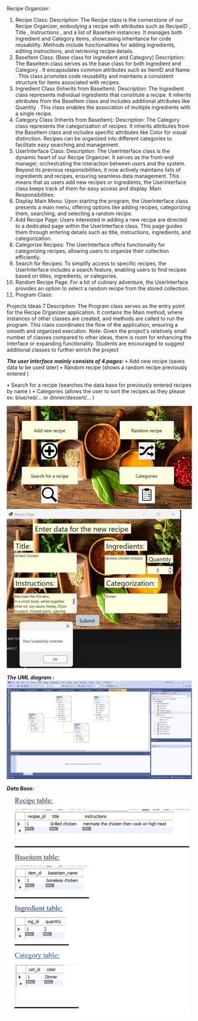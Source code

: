 Recipe Organizer:
1. Recipe Class:
Description: The Recipe class is the cornerstone of our Recipe Organizer, embodying a recipe with attributes such as
RecipeID , Title , Instructions , and a list of BaseItem instances. It manages both Ingredient and Category items, showcasing
inheritance for code reusability. Methods include functionalities for adding ingredients, editing instructions, and retrieving
recipe details.
2. BaseItem Class: (Base class for Ingredient and Category)
Description: The BaseItem class serves as the base class for both Ingredient and Category . It encapsulates common
attributes such as ItemID and Name . This class promotes code reusability and maintains a consistent structure for items
associated with recipes.
3. Ingredient Class (Inherits from BaseItem):
Description: The Ingredient class represents individual ingredients that constitute a recipe. It inherits attributes from the
BaseItem class and includes additional attributes like Quantity . This class enables the association of multiple ingredients
with a single recipe.
4. Category Class (Inherits from BaseItem):
Description: The Category class represents the categorization of recipes. It inherits attributes from the BaseItem class and
includes specific attributes like Color for visual distinction. Recipes can be organized into different categories to facilitate
easy searching and management.
5. UserInterface Class:
Description: The UserInterface class is the dynamic heart of our Recipe Organizer. It serves as the front-end manager,
orchestrating the interaction between users and the system. Beyond its previous responsibilities, it now actively maintains
lists of ingredients and recipes, ensuring seamless data management. This means that as users add new recipes or
ingredients, the UserInterface class keeps track of them for easy access and display.
Main Responsibilities:
1. Display Main Menu:
Upon starting the program, the UserInterface class presents a main menu, offering options like adding recipes,
categorizing them, searching, and selecting a random recipe.
2. Add Recipe Page:
Users interested in adding a new recipe are directed to a dedicated page within the UserInterface class. This
page guides them through entering details such as title, instructions, ingredients, and categorization.
3. Categorize Recipes:
The UserInterface offers functionality for categorizing recipes, allowing users to organize their collection
efficiently.
4. Search for Recipes:
To simplify access to specific recipes, the UserInterface includes a search feature, enabling users to find recipes
based on titles, ingredients, or categories.
5. Random Recipe Page:
For a bit of culinary adventure, the UserInterface provides an option to select a random recipe from the stored
collection.
6. Program Class:

Projects Ideas 7
Description: The Program class serves as the entry point for the Recipe Organizer application. It contains the Main method,
where instances of other classes are created, and methods are called to run the program. This class coordinates the flow of
the application, ensuring a smooth and organized execution.
Note:
Given the project's relatively small number of classes compared to other ideas, there is room for enhancing the interface or
expanding functionality. Students are encouraged to suggest additional classes to further enrich the project



***The user interface mainly consists of 4 pages:***
• Add new recipe (saves data to be used later)
• Random recipe (shows a random recipe previously entered )


• Search for a recipe (searches the data base for previously entered 
recipes by name )
• Categories (allows the user to sort the recipes as they please ex: 
blue/red/… or dinner/dessert/… )


![](s.png)
![](ss.png)


***The UML diagram :***
![](WhatsApp%20Image%202024-01-04%20at%207.30.59%20PM.jpeg)


***Data Base:***

![](bb.png)
